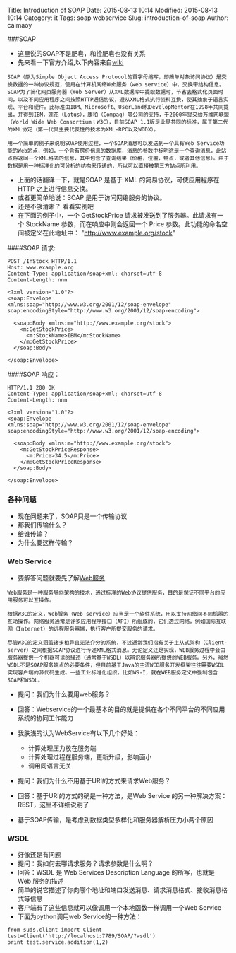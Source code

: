 Title: Introduction of SOAP
Date: 2015-08-13 10:14
Modified: 2015-08-13 10:14
Category: it
Tags: soap webservice
Slug: introduction-of-soap
Author: caimaoy


###SOAP

- 这里说的SOAP不是肥皂，和捡肥皂也没有关系
- 先来看一下官方介绍,以下内容来自[wiki](https://zh.wikipedia.org/wiki/SOAP)


```
SOAP（原为Simple Object Access Protocol的首字母缩写，即简单对象访问协议）是交换数据的一种协议规范，使用在计算机网络Web服务（web service）中，交换带结构信息。SOAP为了简化网页服务器（Web Server）从XML数据库中提取数据时，节省去格式化页面时间，以及不同应用程序之间按照HTTP通信协议，遵从XML格式执行资料互换，使其抽象于语言实现、平台和硬件。此标准由IBM、Microsoft、UserLand和DevelopMentor在1998年共同提出，并得到IBM，莲花（Lotus），康柏（Compaq）等公司的支持，于2000年提交给万维网联盟（World Wide Web Consortium；W3C），目前SOAP 1.1版是业界共同的标准，属于第二代的XML协定（第一代具主要代表性的技术为XML-RPC以及WDDX）。

用一个简单的例子来说明SOAP使用过程，一个SOAP消息可以发送到一个具有Web Service功能的Web站点，例如，一个含有房价信息的数据库，消息的参数中标明这是一个查询消息，此站点将返回一个XML格式的信息，其中包含了查询结果（价格，位置，特点，或者其他信息）。由于数据是用一种标准化的可分析的结构来传递的，所以可以直接被第三方站点所利用。

```

- 上面的话翻译一下，就是SOAP 是基于 XML 的简易协议，可使应用程序在 HTTP 之上进行信息交换。
- 或者更简单地说：SOAP 是用于访问网络服务的协议。
- 还是不够清晰？ 看看实例吧
- 在下面的例子中，一个 GetStockPrice 请求被发送到了服务器。此请求有一个 StockName 参数，而在响应中则会返回一个 Price 参数。此功能的命名空间被定义在此地址中： "http://www.example.org/stock"

####SOAP 请求:

```
POST /InStock HTTP/1.1
Host: www.example.org
Content-Type: application/soap+xml; charset=utf-8
Content-Length: nnn

<?xml version="1.0"?>
<soap:Envelope
xmlns:soap="http://www.w3.org/2001/12/soap-envelope"
soap:encodingStyle="http://www.w3.org/2001/12/soap-encoding">

  <soap:Body xmlns:m="http://www.example.org/stock">
    <m:GetStockPrice>
      <m:StockName>IBM</m:StockName>
    </m:GetStockPrice>
  </soap:Body>

</soap:Envelope>
```

####SOAP 响应：

```
HTTP/1.1 200 OK
Content-Type: application/soap+xml; charset=utf-8
Content-Length: nnn

<?xml version="1.0"?>
<soap:Envelope
xmlns:soap="http://www.w3.org/2001/12/soap-envelope"
soap:encodingStyle="http://www.w3.org/2001/12/soap-encoding">

  <soap:Body xmlns:m="http://www.example.org/stock">
    <m:GetStockPriceResponse>
      <m:Price>34.5</m:Price>
    </m:GetStockPriceResponse>
  </soap:Body>

</soap:Envelope>
```

### 各种问题

- 现在问题来了，SOAP只是一个传输协议
- 那我们传输什么？
- 给谁传输？
- 为什么要这样传输？


### Web Service

- 要解答问题就要先了解[Web服务](https://zh.wikipedia.org/wiki/Web%E6%9C%8D%E5%8A%A1)

```
Web服务是一种服务导向架构的技术，通过标准的Web协议提供服务，目的是保证不同平台的应用服务可以互操作。

根据W3C的定义，Web服务（Web service）应当是一个软件系统，用以支持网络间不同机器的互动操作。网络服务通常是许多应用程序接口（API）所组成的，它们透过网络，例如国际互联网（Internet）的远程服务器端，执行客户所提交服务的请求。

尽管W3C的定义涵盖诸多相异且无法介分的系统，不过通常我们指有关于主从式架构（Client-server）之间根据SOAP协议进行传递XML格式消息。无论定义还是实现，WEB服务过程中会由服务器提供一个机器可读的描述（通常基于WSDL）以辨识服务器所提供的WEB服务。另外，虽然WSDL不是SOAP服务端点的必要条件，但目前基于Java的主流WEB服务开发框架往往需要WSDL实现客户端的源代码生成。一些工业标准化组织，比如WS-I，就在WEB服务定义中强制包含SOAP和WSDL。
```

- 提问：我们为什么要用web服务？
- 回答：Webservice的一个最基本的目的就是提供在各个不同平台的不同应用系统的协同工作能力
- 我肤浅的认为WebService有以下几个好处：
    - 计算处理压力放在服务端
    - 计算处理过程在服务端，更新升级，影响面小
    - 调用同语言无关

- 提问：我们为什么不用基于URI的方式来请求Web服务？
- 回答：基于URI的方式的确是一种方法，是Web Service 的另一种解决方案：REST，这里不详细说明了
- 基于SOAP传输，是考虑到数据类型多样化和服务器解析压力小两个原因

### WSDL

- 好像还是有问题
- 提问：我如何去哪请求服务？请求参数是什么啊？
- 回答：WSDL 是 Web Services Description Language 的所写，也就是 Web 服务的描述
- 简单的说它描述了你向哪个地址和端口发送消息、请求消息格式、接收消息格式等信息
- 客户端有了这些信息就可以像调用一个本地函数一样调用一个Web Service
- 下面为python调用web Service的一种方法：

```
from suds.client import Client
test=Client('http://localhost:7789/SOAP/?wsdl')
print test.service.addition(1,2)
```
